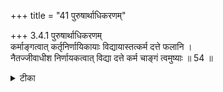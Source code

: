 +++
title = "41 पुरुषार्थाधिकरणम्"

+++
3.4.1 पुरुषार्थाधिकरणम्  
कर्माङ्गत्वात् कर्तृनिर्णायिकायाः विद्यायास्तत्कर्म दत्ते फलानि ।  
नैतज्जीवाधीश निर्णायकत्वात् विद्या दत्ते कर्म चाङ्गं त्वमुष्याः ॥ 54 ॥

<details><summary>टीका</summary>

3.4.1 पुरुषार्थाधिकरणम् Knowledge of Brahman purifies the agent of sacrificial acts, and, thus knowledge becomes subsidiary to sacrificial acts. It is only the sacrificial acts that leads to the supreme human end. The view set forth in the foregoing paragraph is not sound. The वेदान्त texts teach Brahman who is the self of the Individual soul. It is only knowledge which is meditation upon Brahman that leads to liberation and sacrificial acts are only subsidiary to meditation upon Brahman.
</details>


